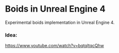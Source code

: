 # Boids in Unreal Engine 4
Experimental boids implementation in Unreal Engine 4.

### Idea:
https://www.youtube.com/watch?v=bqtqltqcQhw
